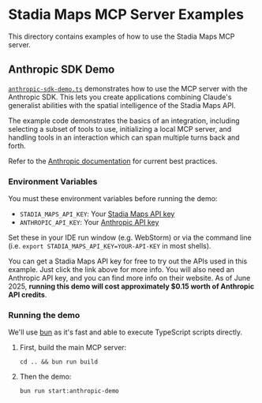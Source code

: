 # Stadia Maps MCP Server Examples

This directory contains examples of how to use the Stadia Maps MCP server.

## Anthropic SDK Demo

[`anthropic-sdk-demo.ts`](anthropic-sdk-demo.ts) demonstrates how to use the MCP server with the Anthropic SDK.
This lets you create applications combining Claude's generalist abilities
with the spatial intelligence of the Stadia Maps API.

The example code demonstrates the basics of an integration,
including selecting a subset of tools to use,
initializing a local MCP server,
and handling tools in an interaction which can span multiple turns back and forth.

Refer to the [Anthropic documentation](https://docs.anthropic.com/en/api/client-sdks) for current best practices.

### Environment Variables

You must these environment variables before running the demo:

- `STADIA_MAPS_API_KEY`: Your [Stadia Maps API key](https://docs.stadiamaps.com/authentication/)
- `ANTHROPIC_API_KEY`: Your [Anthropic API key](https://docs.anthropic.com/en/api/overview)

Set these in your IDE run window (e.g. WebStorm)
or via the command line (i.e. `export STADIA_MAPS_API_KEY=YOUR-API-KEY` in most shells).

You can get a Stadia Maps API key for free to try out the APIs used in this example.
Just click the link above for more info.
You will also need an Anthropic API key, and you can find more info on their website.
As of June 2025, **running this demo will cost approximately $0.15 worth of Anthropic API credits**.

### Running the demo

We'll use [bun](https://bun.sh/) as it's fast and able to execute TypeScript scripts directly.

1. First, build the main MCP server:

   ```shell
   cd .. && bun run build
   ```

2. Then the demo:
   ```shell
   bun run start:anthropic-demo
   ```
